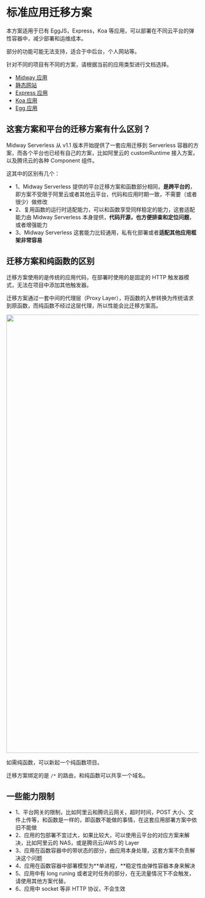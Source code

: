 # 标准应用迁移方案


本方案适用于已有 EggJS，Express，Koa 等应用，可以部署在不同云平台的弹性容器中，减少部署和运维成本。

部分的功能可能无法支持，适合于中后台，个人网站等。

针对不同的项目有不同的方案，请根据当前的应用类型进行文档选择。

- [Midway 应用](./migrate_midway)
- [静态网站](./migrate_static)
- [Express 应用](./migrate_express)
- [Koa 应用](./migrate_koa)
- [Egg 应用](./migrate_egg)

## 这套方案和平台的迁移方案有什么区别？

Midway Serverless 从 v1.1 版本开始提供了一套应用迁移到 Serverless 容器的方案，而各个平台也已经有自己的方案，比如阿里云的 customRuntime 接入方案，以及腾讯云的各种 Component 组件。

这其中的区别有几个：

- 1、Midway Serverless 提供的平台迁移方案和函数部分相同，**是跨平台的**，即方案不受限于阿里云或者其他云平台，代码和应用时期一致，不需要（或者很少）做修改
- 2、复用函数的运行时适配能力，可以和函数享受同样稳定的能力，这套适配能力由 Midway Serverless 本身提供，**代码开源，也方便排查和定位问题**，或者增强能力
- 3、Midway Serverless 这套能力比较通用，私有化部署或者**适配其他应用框架非常容易**


## 迁移方案和纯函数的区别

迁移方案使用的是传统的应用代码，在部署时使用的是固定的 HTTP 触发器模式，无法在项目中添加其他触发器。


迁移方案通过一套中间的代理层（Proxy Layer），将函数的入参转换为传统请求到原函数，而纯函数不经过这层代理，所以性能会比迁移方案高。

<img src="https://cdn.nlark.com/yuque/0/2021/png/501408/1623937490756-27bcb3d0-8d61-49af-a1f1-0efe72b5c1dc.png#clientId=ub2750586-4d72-4&from=paste&height=542&id=u06931f71&margin=%5Bobject%20Object%5D&name=image.png&originHeight=1084&originWidth=2290&originalType=binary&ratio=2&size=120683&status=done&style=none&taskId=u4f359237-b2d5-46ad-9dfa-42fd42375fa&width=1145" width="1145" />



如需纯函数，可以新起一个纯函数项目。


迁移方案绑定的是 `/*` 的路由，和纯函数可以共享一个域名。

## 一些能力限制

- 1、平台网关的限制，比如阿里云和腾讯云网关，超时时间，POST 大小、文件上传等，和函数是一样的，即函数不能做的事情，在这套应用部署方案中依旧不能做
- 2、应用的包部署不宜过大，如果比较大，可以使用云平台的对应方案来解决，比如阿里云的 NAS，或是腾讯云/AWS 的 Layer
- 3、应用在函数容器中的带状态的部分，由应用本身处理，这套方案不负责解决这个问题
- 4、应用在函数容器中部署模型为**单进程，**稳定性由弹性容器本身来解决
- 5、应用中有 long runing 或者定时任务的部分，在无流量情况下不会触发，请使用其他方案代替。
- 6、应用中 socket 等非 HTTP 协议，不会生效
